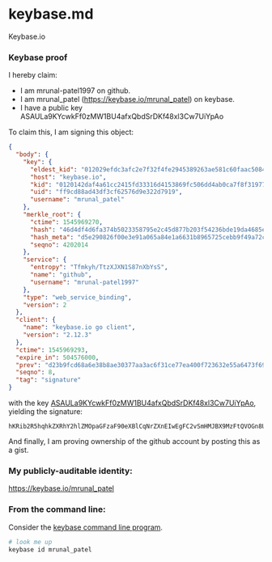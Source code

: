 # keybase.md
Keybase.io
### Keybase proof

I hereby claim:

  * I am mrunal-patel1997 on github.
  * I am mrunal_patel (https://keybase.io/mrunal_patel) on keybase.
  * I have a public key ASAULa9KYcwkFf0zMW1BU4afxQbdSrDKf48xl3Cw7UiYpAo

To claim this, I am signing this object:

```json
{
  "body": {
    "key": {
      "eldest_kid": "012029efdc3afc2e7f32f4fe2945389263ae581c60faac508497a1e3d0fbe7c9284f0a",
      "host": "keybase.io",
      "kid": "0120142daf4a61cc2415fd33316d4153869fc506dd4ab0ca7f8f319770b0ed4898a40a",
      "uid": "ff9cd88ad43df3cf62576d9e322d7919",
      "username": "mrunal_patel"
    },
    "merkle_root": {
      "ctime": 1545969270,
      "hash": "46d4df4d6fa374b5023358795e2c45d877b203f54236bde19da4685ec38f0d311875d637c4a726f9018d7b83ac315207a908cc5a63f392fbe3511f0a3c9051b0",
      "hash_meta": "d5e290826f00e3e91a065a84e1a6631b8965725cebb9f49a72c8c9b345c8ac5f",
      "seqno": 4202014
    },
    "service": {
      "entropy": "Tfmkyh/TtzXJXN1S87nXbYsS",
      "name": "github",
      "username": "mrunal-patel1997"
    },
    "type": "web_service_binding",
    "version": 2
  },
  "client": {
    "name": "keybase.io go client",
    "version": "2.12.3"
  },
  "ctime": 1545969293,
  "expire_in": 504576000,
  "prev": "d23b9fcd68a6e38b8ae30377aa3ac6f31ce77ea400f723632e55a6473f699c70",
  "seqno": 8,
  "tag": "signature"
}
```

with the key [ASAULa9KYcwkFf0zMW1BU4afxQbdSrDKf48xl3Cw7UiYpAo](https://keybase.io/mrunal_patel), yielding the signature:

```
hKRib2R5hqhkZXRhY2hlZMOpaGFzaF90eXBlCqNrZXnEIwEgFC2vSmHMJBX9MzFtQVOGn8UG3Uqwyn+PMZdwsO1ImKQKp3BheWxvYWTESpcCCMQg0jufzWim44uK4wN3qjrG8xznfqQA9yNjLlWmRz9pnHDEIFLif+ssmfYnco9Fl7hPKFQD4uhYXFmA69YfDBMwFKcmAgHCo3NpZ8RA1HKRULXpKBh1Ovai7IWhcNLBW8eoGQkJYTS41yaldnbS37EkxgNOdiAJcSz4XiBUtaqNRCJ3H+uqfpEnV3hbBahzaWdfdHlwZSCkaGFzaIKkdHlwZQildmFsdWXEICA3MUmOjSKlWizRfxMt6bkSySSSwI5V8CSP3kBK8A7Yo3RhZ80CAqd2ZXJzaW9uAQ==

```

And finally, I am proving ownership of the github account by posting this as a gist.

### My publicly-auditable identity:

https://keybase.io/mrunal_patel

### From the command line:

Consider the [keybase command line program](https://keybase.io/download).

```bash
# look me up
keybase id mrunal_patel
```
